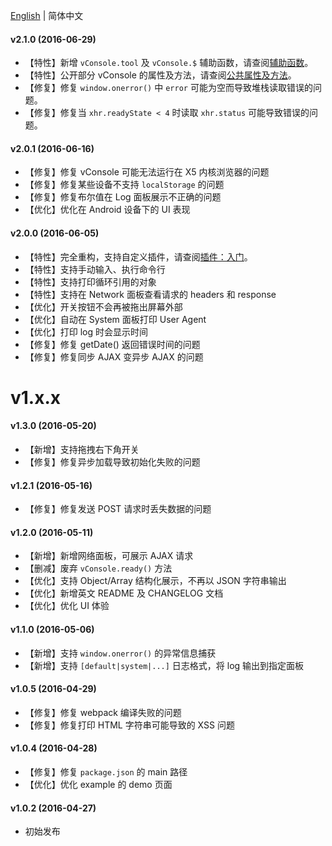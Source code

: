 [English](./CHANGELOG.md) | 简体中文

#### v2.1.0 (2016-06-29)

- 【特性】新增 `vConsole.tool` 及 `vConsole.$` 辅助函数，请查阅[辅助函数](./doc/helper_functions_CN.md)。
- 【特性】公开部分 vConsole 的属性及方法，请查阅[公共属性及方法](./doc/public_properties_methods_CN.md)。
- 【修复】修复 `window.onerror()` 中 `error` 可能为空而导致堆栈读取错误的问题。
- 【修复】修复当 `xhr.readyState < 4` 时读取 `xhr.status` 可能导致错误的问题。


#### v2.0.1 (2016-06-16)

- 【修复】修复 vConsole 可能无法运行在 X5 内核浏览器的问题
- 【修复】修复某些设备不支持 `localStorage` 的问题
- 【修复】修复布尔值在 Log 面板展示不正确的问题
- 【优化】优化在 Android 设备下的 UI 表现


#### v2.0.0 (2016-06-05)

- 【特性】完全重构，支持自定义插件，请查阅[插件：入门](./doc/plugin_getting_started_CN.md)。
- 【特性】支持手动输入、执行命令行
- 【特性】支持打印循环引用的对象
- 【特性】支持在 Network 面板查看请求的 headers 和 response
- 【优化】开关按钮不会再被拖出屏幕外部
- 【优化】自动在 System 面板打印 User Agent
- 【优化】打印 log 时会显示时间
- 【修复】修复 getDate() 返回错误时间的问题
- 【修复】修复同步 AJAX 变异步 AJAX 的问题



# v1.x.x

#### v1.3.0 (2016-05-20)

- 【新增】支持拖拽右下角开关
- 【修复】修复异步加载导致初始化失败的问题

#### v1.2.1 (2016-05-16)

- 【修复】修复发送 POST 请求时丢失数据的问题


#### v1.2.0 (2016-05-11)

- 【新增】新增网络面板，可展示 AJAX 请求
- 【删减】废弃 `vConsole.ready()` 方法
- 【优化】支持 Object/Array 结构化展示，不再以 JSON 字符串输出
- 【优化】新增英文 README 及 CHANGELOG 文档
- 【优化】优化 UI 体验


#### v1.1.0 (2016-05-06)

- 【新增】支持 `window.onerror()` 的异常信息捕获
- 【新增】支持 `[default|system|...]` 日志格式，将 log 输出到指定面板


#### v1.0.5 (2016-04-29)

- 【修复】修复 webpack 编译失败的问题
- 【修复】修复打印 HTML 字符串可能导致的 XSS 问题


#### v1.0.4 (2016-04-28)

- 【修复】修复 `package.json` 的 main 路径
- 【优化】优化 example 的 demo 页面


#### v1.0.2 (2016-04-27)

- 初始发布